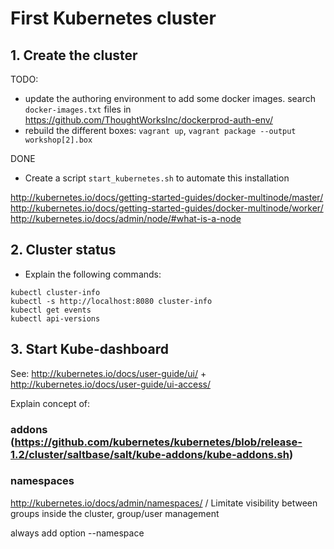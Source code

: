 # First Kubernetes cluster

## 1. Create the cluster


TODO:
- update the authoring environment to add some docker images. search `docker-images.txt` files in https://github.com/ThoughtWorksInc/dockerprod-auth-env/
- rebuild the different boxes: `vagrant up`, `vagrant package --output workshop[2].box`

DONE
- Create a script `start_kubernetes.sh` to automate this installation

http://kubernetes.io/docs/getting-started-guides/docker-multinode/master/
http://kubernetes.io/docs/getting-started-guides/docker-multinode/worker/
http://kubernetes.io/docs/admin/node/#what-is-a-node


## 2. Cluster status

* Explain the following commands:

```
kubectl cluster-info
kubectl -s http://localhost:8080 cluster-info
kubectl get events
kubectl api-versions
```

## 3. Start Kube-dashboard


See: http://kubernetes.io/docs/user-guide/ui/ + http://kubernetes.io/docs/user-guide/ui-access/



Explain concept of:

### addons (https://github.com/kubernetes/kubernetes/blob/release-1.2/cluster/saltbase/salt/kube-addons/kube-addons.sh)



### namespaces

http://kubernetes.io/docs/admin/namespaces/ / Limitate visibility between groups inside the cluster, group/user management

always add option --namespace